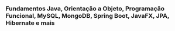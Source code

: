 ### Fundamentos Java, Orientação a Objeto, Programação Funcional, MySQL, MongoDB, Spring Boot, JavaFX, JPA, Hibernate e mais
